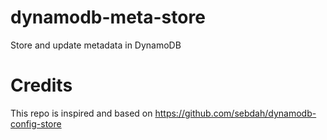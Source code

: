 # dynamodb-meta-store
Store and update metadata in DynamoDB

# Credits
This repo is inspired and based on https://github.com/sebdah/dynamodb-config-store